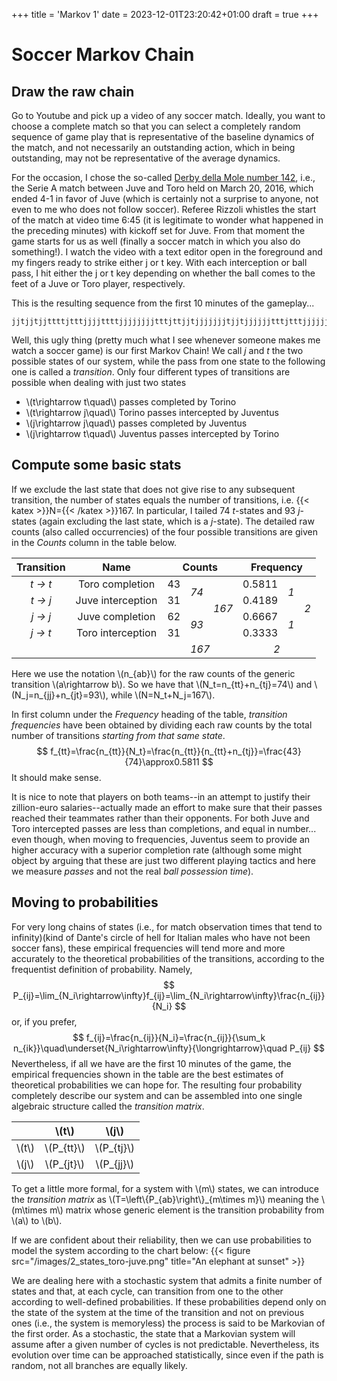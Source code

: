 +++
title = 'Markov 1'
date = 2023-12-01T23:20:42+01:00
draft = true
+++

# Soccer Markov Chain

## Draw the raw chain

Go to Youtube and pick up a video of any soccer match. Ideally, you want to choose a complete match so that you can select a completely random sequence of game play that is representative of the baseline dynamics of the match, and not necessarily an outstanding action, which in being outstanding, may not be representative of the average dynamics.

For the occasion, I chose the so-called [Derby della Mole number 142](https://www.youtube.com/watch?v=5kKGW5EOJNg&t=995s), i.e., the Serie A match between Juve and Toro held on March 20, 2016, which ended 4-1 in favor of Juve (which is certainly not a surprise to anyone, not even to me who does not follow soccer). Referee Rizzoli whistles the start of the match at video time 6:45 (it is legitimate to wonder what happened in the preceding minutes) with kickoff set for Juve. From that moment the game starts for us as well (finally a soccer match in which you also do something!). I watch the video with a text editor open in the foreground and my fingers ready to strike either j or t key. With each interception or ball pass, I hit either the j or t key depending on whether the ball comes to the feet of a Juve or Toro player, respectively.

This is the resulting sequence from the first 10 minutes of the gameplay...
```
jjtjjtjjttttjtttjjjjttttjjjjjjjjtttjttjjtjjjjjjjtjjtjjjjjjtttjtttjjjjjjtjtjjtjjtttttttjttjjtjtjtjtjjjtttjtjtjjttttjtttttttjjjjjjjjjjtttttjtttjttjjjjjjjjjtjjttttjjjjjjjj
```
Well, this ugly thing (pretty much what I see whenever someone makes me watch a soccer game) is our first Markov Chain!
We call _j_ and _t_ the two possible states of our system, while the pass from one state to the following one is called a _transition_. Only four different types of transitions are possible when dealing with just two states
- \\(t\rightarrow t\quad\\) passes completed by Torino
- \\(t\rightarrow j\quad\\) Torino passes intercepted by Juventus
- \\(j\rightarrow j\quad\\) passes completed by Juventus
- \\(j\rightarrow t\quad\\) Juventus passes intercepted by Torino


## Compute some basic stats

If we exclude the last state that does not give rise to any subsequent transition, the number of states equals the number of transitions, i.e. {{< katex >}}N={{< /katex >}}167. In particular, I tailed 74 _t_-states and 93 _j_-states (again excluding the last state, which is a _j_-state). The detailed raw counts (also called occurrencies) of the four possible transitions are given in the _Counts_ column in the table below.

<table>
    <thead>
        <tr style="border: none;">
            <th>Transition</th>
            <th>Name</th>
            <th colspan=3>Counts</th>
            <th colspan=3>Frequency</th>
        </tr>
    </thead>
    <tbody>
        <tr align="center">
            <td style="font-style: italic;">t → t</td>
            <td>Toro completion</td>
            <td>43</td>
            <td rowspan=2 style="font-style: italic;">74</td>
            <td rowspan=4 style="font-style: italic;">167</td>
            <td>0.5811</td>
            <td rowspan=2 style="font-style: italic;">1</td>
            <td rowspan=4 style="font-style: italic;">2</td>
        </tr>
        <tr align="center">
            <td style="font-style: italic;">t → j</td>
            <td>Juve interception</td>
            <td>31</td>
            <td>0.4189</td>
        </tr>
        <tr align="center">
            <td style="font-style: italic;">j → j</td>
            <td>Juve completion</td>
            <td>62</td>
            <td rowspan=2 style="font-style: italic;">93</td>
            <td>0.6667</td>
            <td rowspan=2 style="font-style: italic;">1</td>
        </tr>
        <tr align="center">
            <td style="font-style: italic;">j → t</td>
            <td>Toro interception</td>
            <td>31</td>
            <td>0.3333</td>
        </tr>
        <tr align="center" style="font-style: italic;">
            <td colspan=2 style="border: none;"></td>
            <td colspan=3>167</td>
            <td colspan=3>2</td>
        </tr>
    </tbody>
</table>

Here we use the notation \\(n_{ab}\\) for the raw counts of the generic transition \\(a\rightarrow b\\).
So we have that \\(N_t=n_{tt}+n_{tj}=74\\) and \\(N_j=n_{jj}+n_{jt}=93\\), while \\(N=N_t+N_j=167\\).

In first column under the _Frequency_ heading of the table, _transition frequencies_ have been obtained by dividing each raw counts by the total number of transitions _starting from that same state_.
$$
    f_{tt}=\frac{n_{tt}}{N_t}=\frac{n_{tt}}{n_{tt}+n_{tj}}=\frac{43}{74}\approx0.5811
$$
It should make sense.

It is nice to note that players on both teams--in an attempt to justify their zillion-euro salaries--actually made an effort to make sure that their passes reached their teammates rather than their opponents. For both Juve and Toro intercepted passes are less than completions, and equal in number... even though, when moving to frequencies, Juventus seem to provide an higher accuracy with a superior completion rate (although some might object by arguing that these are just two different playing tactics and here we measure _passes_ and not the real _ball possession time_).

## Moving to probabilities

For very long chains of states (i.e., for match observation times that tend to infinity)(kind of Dante's circle of hell for Italian males who have not been soccer fans), these empirical frequencies will tend more and more accurately to the theoretical probabilities of the transitions, according to the frequentist definition of probability. Namely,
$$
    P_{ij}=\lim_{N_i\rightarrow\infty}f_{ij}=\lim_{N_i\rightarrow\infty}\frac{n_{ij}}{N_i}
$$
or, if you prefer,
$$
    f_{ij}=\frac{n_{ij}}{N_i}=\frac{n_{ij}}{\sum_k n_{ik}}\quad\underset{N_i\rightarrow\infty}{\longrightarrow}\quad P_{ij}
$$
Nevertheless, if all we have are the first 10 minutes of the game, the empirical frequencies shown in the table are the best estimates of theoretical probabilities we can hope for.
The resulting four probability completely describe our system and can be assembled into one single algebraic structure called the _transition matrix_.

|       |  \\(t\\)   |  \\(j\\)   |
|:-----:|:----------:|:----------:|
|\\(t\\)|\\(P_{tt}\\)|\\(P_{tj}\\)|
|\\(j\\)|\\(P_{jt}\\)|\\(P_{jj}\\)|


To get a little more formal, for a system with \\(m\\) states, we can introduce the _transition matrix_ as \\(T=\left\\{P_{ab}\right\\}\_{m\times m}\\) meaning the \\(m\times m\\) matrix whose generic element is the transition probability from \\(a\\) to \\(b\\). 



If we are confident about their reliability, then we can use probabilities to model the system according to the chart below:
{{< figure src="/images/2_states_toro-juve.png" title="An elephant at sunset" >}}

We are dealing here with a stochastic system that admits a finite number of states and that, at each cycle, can transition from one to the other according to well-defined probabilities. If these probabilities depend only on the state of the system at the time of the transition and not on previous ones (i.e., the system is memoryless) the process is said to be Markovian of the first order.
As a stochastic, the state that a Markovian system will assume after a given number of cycles is not predictable. Nevertheless, its evolution over time can be approached statistically, since even if the path is random, not all branches are equally likely.

